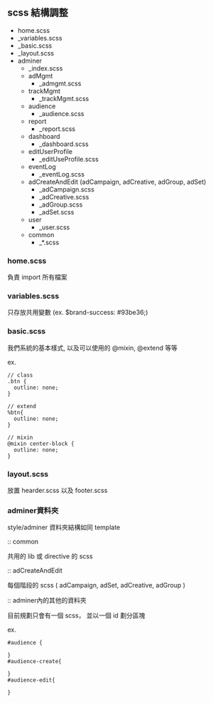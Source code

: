 ## scss 結構調整

* home.scss
* _variables.scss
* _basic.scss
* _layout.scss
* adminer
  * _index.scss 
  * adMgmt
    * _admgmt.scss
  * trackMgmt
    * _trackMgmt.scss
  * audience
    * _audience.scss
  * report
    * _report.scss
  * dashboard
    * _dashboard.scss
  * editUserProfile
    * _editUseProfile.scss
  * eventLog
    * _eventLog.scss
  * adCreateAndEdit (adCampaign, adCreative, adGroup, adSet)
    * _adCampaign.scss
    * _adCreative.scss
    * _adGroup.scss
    * _adSet.scss
  * user
    * _user.scss
  * common
    * _*.scss


### home.scss

負責 import 所有檔案

### variables.scss

只存放共用變數 (ex. $brand-success: #93be36;)

### basic.scss

我們系統的基本樣式, 以及可以使用的 @mixin, @extend 等等

ex. 

```
// class
.btn {
  outline: none;
}

// extend
%btn{
  outline: none;
}

// mixin
@mixin center-block {
  outline: none;
}

```

### layout.scss

放置 hearder.scss 以及 footer.scss

### adminer資料夾

   style/adminer 資料夾結構如同 template

:: common

共用的 lib 或 directive 的 scss

:: adCreateAndEdit

每個階段的 scss ( adCampaign, adSet, adCreative, adGroup )

:: adminer內的其他的資料夾

目前規劃只會有一個 scss， 並以一個 id 劃分區塊

ex.

```
#audience {

}
#audience-create{

}
#audience-edit{

}
```




